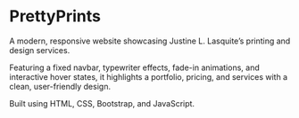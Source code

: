 # PrettyPrints
A modern, responsive website showcasing Justine L. Lasquite’s printing and design services.  

Featuring a fixed navbar, typewriter effects, fade-in animations, and interactive hover states, it highlights a portfolio, pricing, and services with a clean, user-friendly design.  

Built using HTML, CSS, Bootstrap, and JavaScript.

